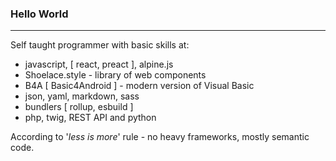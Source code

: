 ### Hello World

- - -

Self taught programmer with basic skills at:  
- javascript, [ react, preact ], alpine.js
- Shoelace.style - library of web components
- B4A [ Basic4Android ] - modern version of Visual Basic
- json, yaml, markdown, sass
- bundlers [ rollup, esbuild ]
- php, twig, REST API and python

According to '_less is more_' rule - no heavy frameworks, mostly semantic code.
